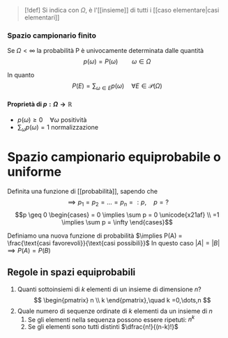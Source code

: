 >[!def]
>Si indica con $\Omega$, è l'[[insieme]] di tutti i [[caso elementare|casi elementari]]

### Spazio campionario finito
Se $\Omega < \infty$ la probabilità P è univocamente determinata dalle quantità
$$ p(\omega) =P ({\omega})\qquad \omega \in \Omega $$

In quanto
$$P(E) = \sum_{\omega \in E} p(\omega) \quad\forall E \in \mathcal{P} (\Omega)$$

#### Proprietà di $p : \Omega \to \mathbb{R}$
- $p(\omega ) \geq 0\quad \forall \omega$ positività
- $\sum_{\omega} p(\omega) = 1$ normalizzazione


# Spazio campionario equiprobabile o uniforme
Definita una funzione di [[probabilità]], sapendo che
 $$  \implies p_{1} = p_{2} = \dots = p_{n} = :p, \quad p=? $$
$$p \geq 0 \begin{cases}
= 0 \implies \sum p = 0 \unicode{x21af} \\
=1 \implies \sum p = \infty 
\end{cases}$$

Definiamo una nuova funzione di probabilità
$\implies P(A) = \frac{\text{casi favorevoli}}{\text{casi possibili}}$
In questo caso $|A| = |B| \implies P(A) = P(B)$


## Regole in spazi equiprobabili
1. Quanti sottoinsiemi di $k$ elementi di un insieme di dimensione $n$?
   $$ \begin{pmatrix}
n \\
k
\end{pmatrix},\quad k =0,\dots,n $$
2. Quale numero di sequenze ordinate di $k$ elementi da un insieme di $n$
	1.  Se gli elementi nella sequenza possono essere ripetuti:
	   $n^k$
	2. Se gli elementi sono tutti distinti
	   $\dfrac{n!}{(n-k)!}$


